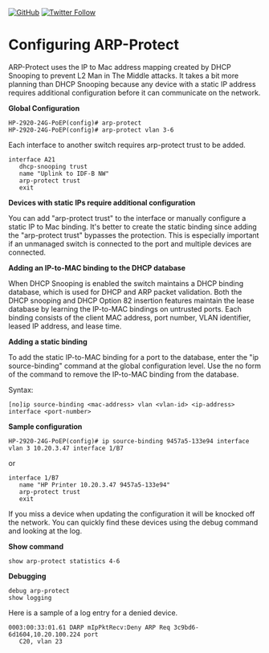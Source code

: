 <a href="https://mwhubbard.blogspot.com"><img alt="GitHub" src="https://img.shields.io/github/license/rikosintie/CookBook"></a>
<a href="https://twitter.com/rikosintie"><img alt="Twitter Follow" src="https://img.shields.io/twitter/follow/rikosintie?style=social"></a>

# Configuring ARP-Protect #

ARP-Protect uses the IP to Mac address mapping created by DHCP Snooping to prevent L2 Man in The Middle attacks. It takes a bit more planning 
than DHCP Snooping because any device with a static IP address requires additional configuration before it can communicate on the network.

**Global Configuration**

```
HP-2920-24G-PoEP(config)# arp-protect
HP-2920-24G-PoEP(config)# arp-protect vlan 3-6 
```

Each interface to another switch requires arp-protect trust to be added.
```
interface A21
   dhcp-snooping trust
   name "Uplink to IDF-B NW"
   arp-protect trust
   exit
```

**Devices with static IPs require additional configuration**

You can add "arp-protect trust" to the interface or manually configure a static IP to Mac binding. It's better to create the static binding since 
adding the "arp-protect trust" bypasses the protection. This is especially important if an unmanaged switch is connected to the port and 
multiple devices are connected.

**Adding an IP-to-MAC binding to the DHCP database**

When DHCP Snooping is enabled the switch maintains a DHCP binding database, which is used for DHCP and ARP packet validation. 
Both the DHCP snooping and DHCP Option 82 insertion features maintain the lease database by learning the IP-to-MAC bindings 
on untrusted ports. Each binding consists of the client MAC address, port number, VLAN identifier, leased IP address, and lease time.

**Adding a static binding**

To add the static IP-to-MAC binding for a port to the database, enter the "ip source-binding" command at the global configuration level. 
Use the no form of the command to remove the IP-to-MAC binding from the database.

Syntax:
```
[no]ip source-binding <mac-address> vlan <vlan-id> <ip-address> interface <port-number>
```

**Sample configuration**
```
HP-2920-24G-PoEP(config)# ip source-binding 9457a5-133e94 interface vlan 3 10.20.3.47 interface 1/B7
```
or

```
interface 1/B7
   name "HP Printer 10.20.3.47 9457a5-133e94"
   arp-protect trust
   exit
```   

If you miss a device when updating the configuration it will be knocked off the network. You can quickly find these devices using the 
debug command and looking at the log. 


**Show command**
```
show arp-protect statistics 4-6
```
**Debugging**
```
debug arp-protect
show logging
```
Here is a sample of a log entry for a denied device.
```
0003:00:33:01.61 DARP mIpPktRecv:Deny ARP Req 3c9bd6-6d1604,10.20.100.224 port
   C20, vlan 23
```

